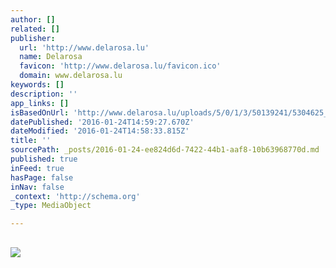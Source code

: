 ```yaml
---
author: []
related: []
publisher:
  url: 'http://www.delarosa.lu'
  name: Delarosa
  favicon: 'http://www.delarosa.lu/favicon.ico'
  domain: www.delarosa.lu
keywords: []
description: ''
app_links: []
isBasedOnUrl: 'http://www.delarosa.lu/uploads/5/0/1/3/50139241/5304625_orig.jpg'
datePublished: '2016-01-24T14:59:27.670Z'
dateModified: '2016-01-24T14:58:33.815Z'
title: ''
sourcePath: _posts/2016-01-24-ee824d6d-7422-44b1-aaf8-10b63968770d.md
published: true
inFeed: true
hasPage: false
inNav: false
_context: 'http://schema.org'
_type: MediaObject

---
```

<article style=""><h1></h1><p></p><img src="http://www.delarosa.lu/uploads/5/0/1/3/50139241/5304625_orig.jpg" /></article>